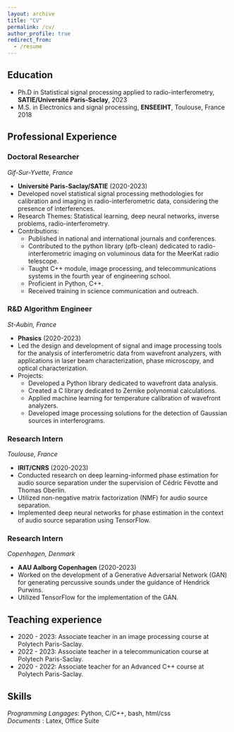 ```yaml
---
layout: archive
title: "CV"
permalink: /cv/
author_profile: true
redirect_from:
  - /resume
---
```



## Education

* Ph.D in Statistical signal processing applied to radio-interferometry, **SATIE/Université Paris-Saclay**, 2023
* M.S. in Electronics and signal processing, **ENSEEIHT**, Toulouse, France 2018

## Professional Experience

### Doctoral Researcher
*Gif-Sur-Yvette, France*
- **Université Paris-Saclay/SATIE** (2020-2023)
- Developed novel statistical signal processing methodologies for calibration and imaging in radio-interferometric data, considering the presence of interferences.
- Research Themes: Statistical learning, deep neural networks, inverse problems, radio-interferometry.
- Contributions:
  - Published in national and international journals and conferences.
  - Contributed to the python library (pfb-clean) dedicated to radio-interferometric imaging on voluminous data for the MeerKat radio telescope.
  - Taught C++ module, image processing, and telecommunications systems in the fourth year of engineering school.
  - Proficient in Python, C++.
  - Received training in science communication and outreach.

### R&D Algorithm Engineer
*St-Aubin, France*
- **Phasics** (2020-2023)
- Led the design and development of signal and image processing tools for the analysis of interferometric data from wavefront analyzers, with applications in laser beam characterization, phase microscopy, and optical characterization.
- Projects:
  - Developed a Python library dedicated to wavefront data analysis.
  - Created a C library dedicated to Zernike polynomial calculations.
  - Applied machine learning for temperature calibration of wavefront analyzers.
  - Developed image processing solutions for the detection of Gaussian sources in interferograms.

### Research Intern
*Toulouse, France*
- **IRIT/CNRS** (2020-2023)
- Conducted research on deep learning-informed phase estimation for audio source separation under the supervision of Cédric Fèvotte and Thomas Oberlin.
- Utilized non-negative matrix factorization (NMF) for audio source separation.
- Implemented deep neural networks for phase estimation in the context of audio source separation using TensorFlow.

### Research Intern
*Copenhagen, Denmark*
- **AAU Aalborg Copenhagen** (2020-2023)
- Worked on the development of a Generative Adversarial Network (GAN) for generating percussive sounds under the guidance of Hendrick Purwins.
- Utilized TensorFlow for the implementation of the GAN.


## Teaching experience

* 2020 - 2023: Associate teacher in an image processing course at Polytech Paris-Saclay.
* 2022 - 2023: Associate teacher in a telecommunication course at Polytech Paris-Saclay.
* 2020 - 2022: Associate teacher for an Advanced C++ course at Polytech Paris-Saclay.

 
## Skills
*Programming Langages*: Python, C/C++, bash, html/css \
*Documents* : Latex, Office Suite

<!-- Publications
======
  <ul>{% for post in site.publications %}
    {% include archive-single-cv.html %}
  {% endfor %}</ul> -->
  
<!-- Talks
======
  <ul>{% for post in site.talks %}
    {% include archive-single-talk-cv.html %}
  {% endfor %}</ul> -->
  
<!-- Teaching
======
  <ul>{% for post in site.teaching %}
    {% include archive-single-cv.html %}
  {% endfor %}</ul>
   -->
<!-- Service and leadership
======
* Currently signed in to 43 different slack teams -->
